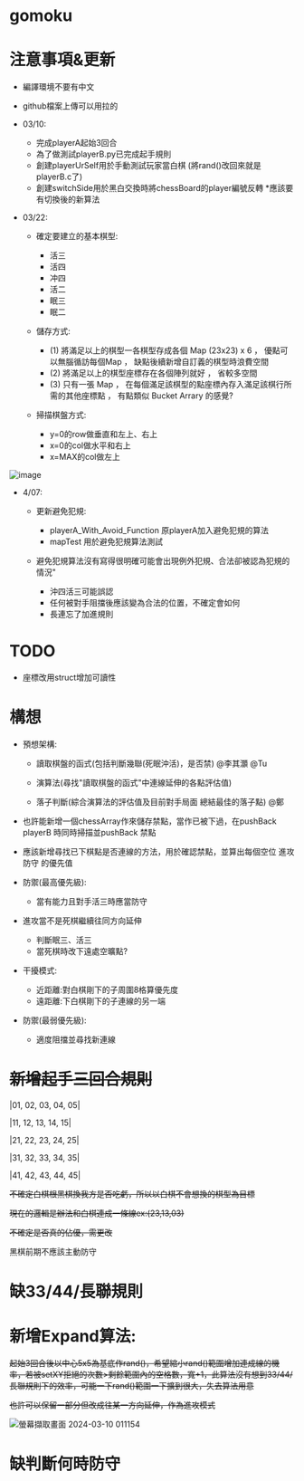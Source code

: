 # gomoku
 # 注意事項&更新
* 編譯環境不要有中文
* github檔案上傳可以用拉的
* 03/10:

  - 完成playerA起始3回合
  - 為了做測試playerB.py已完成起手規則
  - 創建playerUrSelf用於手動測試玩家當白棋 (將rand()改回來就是playerB.c了)
  - 創建switchSide用於黑白交換時將chessBoard的player編號反轉  *應該要有切換後的新算法


 
* 03/22:

  - 確定要建立的基本棋型:

    - 活三
    - 活四
    - 冲四
    - 活二
    - 眠三
    - 眠二

  - 儲存方式:

    - (1) 將滿足以上的棋型一各棋型存成各個 Map (23x23) x 6 ， 優點可以無腦循訪每個Map ， 缺點後續新增自訂義的棋型時浪費空間 
    - (2) 將滿足以上的棋型座標存在各個陣列就好 ， 省較多空間
    - (3) 只有一張 Map ， 在每個滿足該棋型的點座標內存入滿足該棋行所需的其他座標點 ， 有點類似 Bucket Arrary 的感覺?
      
  - 掃描棋盤方式:

    - y=0的row做垂直和左上、右上
    - x=0的col做水平和右上
    - x=MAX的col做左上
      
![image](https://github.com/ntut-Tu/gomoku/assets/160988691/73ce85fc-cd9f-4ef5-8eef-b16c0f5ac4e2)

    
* 4/07:

  - 更新避免犯規:

     - playerA_With_Avoid_Function 原playerA加入避免犯規的算法
     - mapTest 用於避免犯規算法測試
 
  - 避免犯規算法沒有寫得很明確可能會出現例外犯規、合法卻被認為犯規的情況"

     - 沖四活三可能誤認
     - 任何被對手阻擋後應該變為合法的位置，不確定會如何
     - 長連忘了加進規則

 # TODO
 
 * 座標改用struct增加可讀性
    
 # 構想

 * 預想架構:
 
   - 讀取棋盤的函式(包括判斷幾聯(死眠沖活)，是否禁) @李其灝 @Tu
 
   - 演算法(尋找"讀取棋盤的函式"中連線延伸的各點評估值)

   - 落子判斷(綜合演算法的評估值及目前對手局面 總結最佳的落子點) @鄭
 
* 也許能新增一個chessArray作來儲存禁點，當作已被下過，在pushBack playerB 時同時掃描並pushBack 禁點

* 應該新增尋找已下棋點是否連線的方法，用於確認禁點，並算出每個空位 進攻 防守 的優先值

* 防禦(最高優先級):

  - 當有能力且對手活三時應當防守

* 進攻當不是死棋繼續往同方向延伸

  - 判斷眠三、活三 
  - 當死棋時改下遠處空曠點?
    
* 干擾模式:
  
  - 近距離:對白棋剛下的子周圍8格算優先度
  - 遠距離:下白棋剛下的子連線的另一端

* 防禦(最弱優先級):

  - 適度阻擋並尋找新連線

 # ~~新增起手三回合規則~~
 
|01, 02, 03, 04, 05|

|11, 12, 13, 14, 15|

|21, 22, 23, 24, 25|

|31, 32, 33, 34, 35|

|41, 42, 43, 44, 45|

~~不確定白棋根黑棋換我方是否吃虧，所以以白棋不會想換的棋型為目標~~

~~現在的邏輯是辦法和白棋連成一條線ex:(23,13,03)~~

~~不確定是否真的佔優，需更改~~

黑棋前期不應該主動防守

 # 缺33/44/長聯規則
 

 # 新增Expand算法:

 ~~起始3回合後以中心5x5為基底作rand()，希望縮小rand()範圍增加連成線的機率，若被setXY拒絕的次數>剩餘範圍內的空格數，寬+1，此算法沒有想到33/44/長聯規則下的效率，可能一下rand()範圍一下擴到很大，失去算法用意~~

 ~~也許可以保留一部分但改成往某一方向延伸，作為進攻模式~~
 
 ![螢幕擷取畫面 2024-03-10 011154](https://github.com/ntut-Tu/gomoku/assets/160988691/043c8275-14e0-4cec-8523-8ead17e8f23a)

# 缺判斷何時防守
